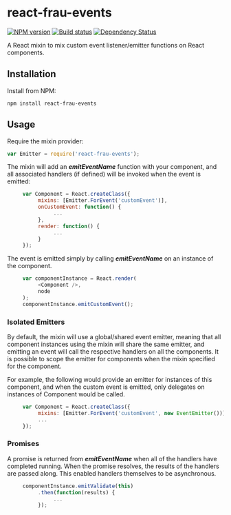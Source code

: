 # react-frau-events

[![NPM version][npm-image]][npm-url]
[![Build status][ci-image]][ci-url]
[![Dependency Status][dependencies-image]][dependencies-url]

A React mixin to mix custom event listener/emitter functions on React components.

## Installation

Install from NPM:
```shell
npm install react-frau-events
```

## Usage

Require the mixin provider:
```javascript
var Emitter = require('react-frau-events');
```

The mixin will add an ***emitEventName*** function with your component, and all associated handlers (if defined) will be invoked when the event is emitted:

```javascript
     var Component = React.createClass({
          mixins: [Emitter.ForEvent('customEvent')],
          onCustomEvent: function() {
               ...
          },
          render: function() {
               ...
          }
     });
```

The event is emitted simply by calling ***emitEventName*** on an instance of the component.

```javascript
     var componentInstance = React.render(
          <Component />,
          node
     );
     componentInstance.emitCustomEvent();
```

### Isolated Emitters

By default, the mixin will use a global/shared event emitter, meaning that all component instances using the mixin will share the same emitter, and emitting an event will call the respective handlers on all the components. It is possible to scope the emitter for components when the mixin specified for the component.

For example, the following would provide an emitter for instances of this component, and when the custom event is emitted, only delegates on instances of Component would be called.

```javascript
     var Component = React.createClass({
          mixins: [Emitter.ForEvent('customEvent', new EventEmitter())],
          ...
     });
```

### Promises

A promise is returned from ***emitEventName*** when all of the handlers have completed running. When the promise resolves, the results of the handlers are passed along. This enabled handlers themselves to be asynchronous.

```javascript
     componentInstance.emitValidate(this)
          .then(function(results) {
               ...
          });
```

[npm-url]: https://www.npmjs.org/package/react-frau-events
[npm-image]: https://img.shields.io/npm/v/react-frau-events.svg
[ci-url]: https://travis-ci.org/Brightspace/react-frau-events
[ci-image]: https://img.shields.io/travis-ci/Brightspace/react-frau-events.svg
[dependencies-url]: https://david-dm.org/brightspace/react-frau-events
[dependencies-image]: https://img.shields.io/david/Brightspace/react-frau-events.svg
